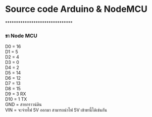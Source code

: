 # Source code Arduino & NodeMCU
******************************* <br>
### ขา Node MCU <br>
D0 = 16 <br>
D1 = 5 <br>
D2 = 4 <br>
D3 = 0 <br>
D4 = 2 <br>
D5 = 14 <br>
D6 = 12 <br>
D7 = 13 <br>
D8 = 15 <br>
D9 = 3  RX <br>
D10 = 1 TX <br>
GND = สายกราวน์ดิน <br>
VIN = จะจ่ายไฟ 5V ออกมา สามารถนำไฟ 5V เข้าขานี้ได้เช่นกัน



